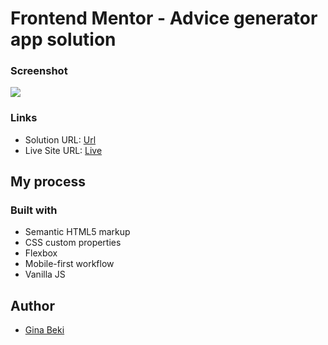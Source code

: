 # Frontend Mentor - Advice generator app solution

### Screenshot

![](./screenshot.jpg)


### Links

- Solution URL: [Url](https://github.com/ginabeki/advice-generator-app)
- Live Site URL: [Live](https://awesome-advice-generator.netlify.app/)

## My process

### Built with

- Semantic HTML5 markup
- CSS custom properties
- Flexbox
- Mobile-first workflow
- Vanilla JS

## Author

- [Gina Beki](https://www.frontendmentor.io/profile/yourusername)




